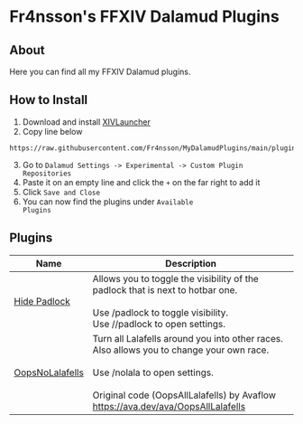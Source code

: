 # Fr4nsson's FFXIV Dalamud Plugins

## About
Here you can find all my FFXIV Dalamud plugins.

## How to Install
1. Download and install [XIVLauncher](https://goatcorp.github.io/)
2. Copy line below
```
https://raw.githubusercontent.com/Fr4nsson/MyDalamudPlugins/main/pluginmaster.json
```
3. Go to <code>Dalamud Settings -> Experimental -> Custom Plugin Repositories</code>
4. Paste it on an empty line and click the <code>+</code> on the far right to add it
5. Click <code>Save and Close</code>
6. You can now find the plugins under <code>Available Plugins</code>

## Plugins
| Name | Description |
|---------------|-----------------|
| [Hide Padlock](https://github.com/Fr4nsson/MyDalamudPlugins/tree/main/src/HidePadlock) | Allows you to toggle the visibility of the padlock that is next to hotbar one.<br><br>Use /padlock to toggle visibility.<br>Use //padlock to open settings. |
| [OopsNoLalafells](https://github.com/Fr4nsson/MyDalamudPlugins/tree/main/src/OopsNoLalafells) | Turn all Lalafells around you into other races. Also allows you to change your own race.<br><br>Use /nolala to open settings.<br><br>Original code (OopsAllLalafells) by Avaflow<br>https://ava.dev/ava/OopsAllLalafells |

